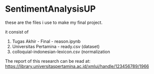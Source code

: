 # SentimentAnalysisUP
these are the files i use to make my final project.

it consist of
1. Tugas Akhir - Final - reason.ipynb
2. Universitas Pertamina - ready.csv (dataset)
3. colloquial-indonesian-lexicon.csv (normalization

The report of this research can be read at: https://library.universitaspertamina.ac.id/xmlui/handle/123456789/1966
